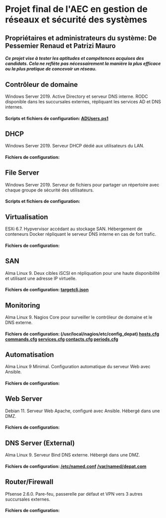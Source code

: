 # Projet final de l'AEC en gestion de réseaux et sécurité des systèmes
## Propriétaires et administrateurs du système: De Pessemier Renaud et Patrizi Mauro
##### _Ce projet vise à tester les aptitudes et compétences acquises des candidats. Cela ne reflète pas nécessairement la manière la plus efficace ou la plus pratique de concevoir un réseau._

## **Contrôleur de domaine**
Windows Server 2019. Active Directory et serveur DNS interne. RODC disponible dans les succursales externes, répliquant les services AD et DNS internes.
#### Scripts et fichiers de configuration: [ADUsers.ps1](AD/ADUsers.ps1)

## **DHCP**
Windows Server 2019. Serveur DHCP dédié aux utilisateurs du LAN.
#### Fichiers de configuration:

## **File Server**
Windows Server 2019. Serveur de fichiers pour partager un répertoire avec chaque groupe de sécurité des utilisateurs.
#### Scripts et fichiers de configuration:

## **Virtualisation**
ESXi 6.7. Hypvervisor accédant au stockage SAN. Hébergement de conteneurs Docker répliquant le serveur DNS interne en cas de fort trafic.
#### Fichiers de configuration:

## **SAN**
Alma Linux 9. Deux cibles iSCSI en répliquation pour une haute disponibilité et utilisant une adresse IP virtuelle.
#### Fichiers de configuration: [targetcli.json](SAN/targetcli.json)

## **Monitoring**
Alma Linux 9. Nagios Core pour surveiller le contrôleur de domaine et le DNS externe.
#### Fichiers de configuration: (/usr/local/nagios/etc/config_depat) [hosts.cfg](Nagios/hosts.cfg) [commands.cfg](Nagios/commands.cfg) [services.cfg](Nagios/services.cfg) [contacts.cfg](Nagios/contacts.cfg) [periods.cfg](Nagios/periods.cfg)

## **Automatisation**
Alma Linux 9 Minimal. Configuration automatique du serveur Web avec Ansible.
#### Fichiers de configuration:

## **Web Server**
Debian 11. Serveur Web Apache, configuré avec Ansible. Hébergé dans une DMZ.
#### Fichiers de configuration:

## **DNS Server (External)**
Alma Linux 9. Serveur Bind DNS externe. Hébergé dans une DMZ.
#### Fichiers de configuration: [/etc/named.conf](Bind/named.conf) [/var/named/depat.com](Bind/depat.com)

## **Router/Firewall**
Pfsense 2.6.0. Pare-feu, passerelle par défaut et VPN vers 3 autres succursales externes.
#### Fichiers de configuration:
